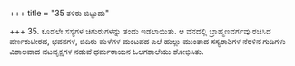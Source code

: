 +++
title = "35 ತಳಿರು ಬಿಟ್ಟುದು"

+++
35. ಕೂಡಲೇ ಸಸ್ಯಗಳ ಚಿಗುರುಗಳನ್ನು ತಂದು ಇಡಲಾಯಿತು. ಆ ವನದಲ್ಲಿ ಬ್ರಾಹ್ಮಣವರ್ಗವು ರಚಿಸಿದ ಪರ್ಣಕುಟೀರದ, ಭವನಗಳ, ಬಿದಿರು ಮೆಳೆಗಳ ಮಂಟಪದ ಎಲೆ ಹುಲ್ಲು ಮುಂತಾದ ಸಸ್ಯರಾಶಿಗಳ ನೆರಳಿನ ಗುಡಿಗಳು ವಿಶಾಲವಾದ ವಟವೃಕ್ಷಗಳ ನಡುವೆ ಧರ್ಮರಾಯನ ಓಲಗಶಾಲೆಯು ಶೋಭಿಸಿತು.